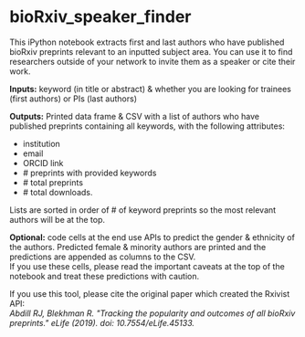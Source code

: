 # bioRxiv_speaker_finder
This iPython notebook extracts first and last authors who have published bioRxiv preprints relevant to an inputted subject area. You can use it to find researchers outside of your network to invite them as a speaker or cite their work.

**Inputs:** keyword (in title or abstract) & whether you are looking for trainees (first authors) or PIs (last authors)

**Outputs:** Printed data frame & CSV with a list of authors who have published preprints containing all keywords, with the following attributes:
* institution
* email
* ORCID link
* \# preprints with provided keywords
* \# total preprints
* \# total downloads.

Lists are sorted in order of # of keyword preprints so the most relevant authors will be at the top.

**Optional:** code cells at the end use APIs to predict the gender & ethnicity of the authors. Predicted female & minority authors are printed and the predictions are appended as columns to the CSV.  
If you use these cells, please read the important caveats at the top of the notebook and treat these predictions with caution.

If you use this tool, please cite the original paper which created the Rxivist API:  
*Abdill RJ, Blekhman R. "Tracking the popularity and outcomes of all bioRxiv preprints." eLife (2019). doi: 10.7554/eLife.45133.*
